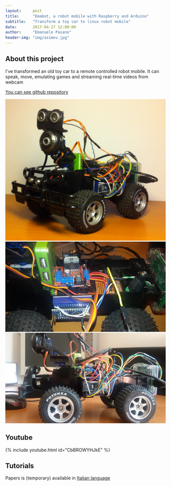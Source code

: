 ```yaml
---
layout:     post
title:      "Emabot, a robot mobile with Raspberry and Arduino"
subtitle:   "Transform a toy car to linux robot mobile"
date:       2017-04-27 12:00:00
author:     "Emanuele Paiano"
header-img: "img/asimov.jpg"
---
```


<h2 class="section-heading">About this project</h2>

<p>I've transformed an old toy car to a remote controlled robot mobile. It can speak, move, emulating games and streaming real-time videos from webcam</p>

<p><a href="https://github.com/emanuelepaiano/emabot">You can see github repository</a></p>

<a href="#">
    <img src="https://github.com/emanuelepaiano/emabot/blob/master/screenshots/01.jpg?raw=true" alt="Screenshot">
</a>

<a href="#">
    <img src="https://github.com/emanuelepaiano/emabot/blob/master/screenshots/07.jpg?raw=true" alt="Screenshot">
</a>

<a href="#">
    <img src="https://github.com/emanuelepaiano/emabot/blob/master/screenshots/08.jpg?raw=true" alt="Screenshot">
</a>

<h2 class="section-heading">Youtube</h2>
{% include youtube.html id="CbBROWYHJkE" %}

<h2 class="section-heading">Tutorials</h2>
 
<p>Papers is (temporary) available in <a href="https://github.com/emanuelepaiano/emabot/blob/master/Emabot_ITA_part%201.pdf">Italian language</a></p>


